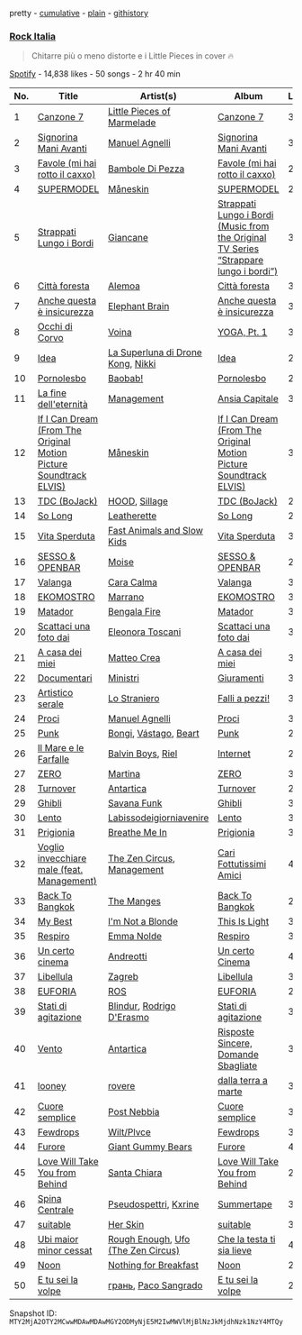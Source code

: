 pretty - [cumulative](/playlists/cumulative/37i9dQZF1DWViUlcvfltyZ.md) - [plain](/playlists/plain/37i9dQZF1DWViUlcvfltyZ) - [githistory](https://github.githistory.xyz/mackorone/spotify-playlist-archive/blob/main/playlists/plain/37i9dQZF1DWViUlcvfltyZ)

### [Rock Italia](https://open.spotify.com/playlist/37i9dQZF1DWViUlcvfltyZ)

> Chitarre più o meno distorte e i Little Pieces in cover 🔥

[Spotify](https://open.spotify.com/user/spotify) - 14,838 likes - 50 songs - 2 hr 40 min

| No. | Title | Artist(s) | Album | Length |
|---|---|---|---|---|
| 1 | [Canzone 7](https://open.spotify.com/track/71rPnASxvCbdfVyw7H7GZf) | [Little Pieces of Marmelade](https://open.spotify.com/artist/6ap5FlXui4P9SWOKz98o9Z) | [Canzone 7](https://open.spotify.com/album/2AEHn0g8fL5e5ZzHzdZOtq) | 3:10 |
| 2 | [Signorina Mani Avanti](https://open.spotify.com/track/7pljhNu1HXO2TEYg1nLxAa) | [Manuel Agnelli](https://open.spotify.com/artist/1fLNnD2YIhtUR8VrX68As4) | [Signorina Mani Avanti](https://open.spotify.com/album/3ldHaKOt5xQ3puA16Q8Kcl) | 3:52 |
| 3 | [Favole \(mi hai rotto il caxxo\)](https://open.spotify.com/track/5Pqp4dJ2KgZRA4l3dIY9iX) | [Bambole Di Pezza](https://open.spotify.com/artist/2RucBHMHhR5LMQUoGO19OW) | [Favole \(mi hai rotto il caxxo\)](https://open.spotify.com/album/0YFbYRdWVJ8bqvjOSZ1D2v) | 2:53 |
| 4 | [SUPERMODEL](https://open.spotify.com/track/63WuQOXohQIxOxIFA2K7bR) | [Måneskin](https://open.spotify.com/artist/0lAWpj5szCSwM4rUMHYmrr) | [SUPERMODEL](https://open.spotify.com/album/5jhbLeXH1a3SRSOg84GSUn) | 2:28 |
| 5 | [Strappati Lungo i Bordi](https://open.spotify.com/track/1tmxGSXmeKk5NjZh3hIG7v) | [Giancane](https://open.spotify.com/artist/5SHRnc9Tl14jqVV0CTr49B) | [Strappati Lungo i Bordi \(Music from the Original TV Series “Strappare lungo i bordi”\)](https://open.spotify.com/album/18jzdWKRrSxdgDr9IRe0RM) | 3:19 |
| 6 | [Città foresta](https://open.spotify.com/track/4GPeaXpFwD2ju3fwnfZQ2Z) | [Alemoa](https://open.spotify.com/artist/0lswjSfiPA2bKp6PHlJISF) | [Città foresta](https://open.spotify.com/album/7Mb7CHDVdLUflxd9pKX21w) | 3:53 |
| 7 | [Anche questa è insicurezza](https://open.spotify.com/track/7Jv6EL3KvtPEdK67S66fVE) | [Elephant Brain](https://open.spotify.com/artist/7seUm7aEVYUy5M61nVARgt) | [Anche questa è insicurezza](https://open.spotify.com/album/0FR945zs1rjI0asExLmnM0) | 3:39 |
| 8 | [Occhi di Corvo](https://open.spotify.com/track/5qYNPhVUdQqo2PmUL3AKCO) | [Voina](https://open.spotify.com/artist/4dju8CNgf5lL7VXgP3EAmo) | [YOGA, Pt\. 1](https://open.spotify.com/album/2yv4v0pLeWjIbeiKSDtFHe) | 3:21 |
| 9 | [Idea](https://open.spotify.com/track/0AI35B8TuEtmz5ayf4dQR0) | [La Superluna di Drone Kong](https://open.spotify.com/artist/2yrGOWgivuL3OubJfHj5Xt), [Nikki](https://open.spotify.com/artist/1y9wN6EknDQynEF6123dXJ) | [Idea](https://open.spotify.com/album/3jG7ZwprmZW0PDoImjUL0H) | 2:45 |
| 10 | [Pornolesbo](https://open.spotify.com/track/5RmgabbGvfVIr2Wtl3r75e) | [Baobab!](https://open.spotify.com/artist/0P9V5EdqoioSs6GYNliMTt) | [Pornolesbo](https://open.spotify.com/album/4YpQqDBJkMlpTPWBExpk03) | 2:24 |
| 11 | [La fine dell'eternità](https://open.spotify.com/track/2DTSHEAcv2hUnVoRvYiOmo) | [Management](https://open.spotify.com/artist/5RRnJxnVoqmFFqZBXkAW3F) | [Ansia Capitale](https://open.spotify.com/album/2I6L45zp4O8twWUyAHirSj) | 3:04 |
| 12 | [If I Can Dream \(From The Original Motion Picture Soundtrack ELVIS\)](https://open.spotify.com/track/4yibMEwSzelLmFtyXwWwZs) | [Måneskin](https://open.spotify.com/artist/0lAWpj5szCSwM4rUMHYmrr) | [If I Can Dream \(From The Original Motion Picture Soundtrack ELVIS\)](https://open.spotify.com/album/5q021NVGXBp7c9QPpZnijt) | 3:16 |
| 13 | [TDC \(BoJack\)](https://open.spotify.com/track/57jUUESGFDZlaJ6IZrYCCp) | [HOOD](https://open.spotify.com/artist/5IbmWnYEykGQK5N8pUn8ng), [Sillage](https://open.spotify.com/artist/5tQCbzDeBy8NlI90GKQdf6) | [TDC \(BoJack\)](https://open.spotify.com/album/7hd7x8eej4bWiUMAxHK7oM) | 2:37 |
| 14 | [So Long](https://open.spotify.com/track/38Klg16zOlVdoCcVY17pVC) | [Leatherette](https://open.spotify.com/artist/4nAQf14Uz5C0uSACkrNwIW) | [So Long](https://open.spotify.com/album/72DcA98uNwQxTP5ECaeFPu) | 2:31 |
| 15 | [Vita Sperduta](https://open.spotify.com/track/4s2JGsbchZ8fNiqhIPjCZq) | [Fast Animals and Slow Kids](https://open.spotify.com/artist/2n92OcdDhE5g2CpDI1rjH6) | [Vita Sperduta](https://open.spotify.com/album/0eeFAco3jtZzRFDD6cUl6q) | 3:36 |
| 16 | [SESSO & OPENBAR](https://open.spotify.com/track/4CtmrooLElIO7iZwdDMpdJ) | [Moise](https://open.spotify.com/artist/7v40Q7L4JodP3Bav2Za0s8) | [SESSO & OPENBAR](https://open.spotify.com/album/4L6iv1xkvjlqmsIzTAh8VC) | 2:34 |
| 17 | [Valanga](https://open.spotify.com/track/6cqwc1pyl5i48tBCxGgEvS) | [Cara Calma](https://open.spotify.com/artist/2FK3lJvn42dNrSeVzs5MoC) | [Valanga](https://open.spotify.com/album/0Uzr5FEyRVTN2WuilSQZ0Q) | 3:31 |
| 18 | [EKOMOSTRO](https://open.spotify.com/track/1gPkmYuKbTfw5VdPCTpcNB) | [Marrano](https://open.spotify.com/artist/0eH00KPe73zxJhguRiJRwY) | [EKOMOSTRO](https://open.spotify.com/album/0ElZoCtcEi1ff0iSFIhG1j) | 3:23 |
| 19 | [Matador](https://open.spotify.com/track/5g0aCS1VkUjInpKZJ5sqZw) | [Bengala Fire](https://open.spotify.com/artist/5B516AbC2BhNio4qvbDdNb) | [Matador](https://open.spotify.com/album/2HU1bNOzJU13btY8KjjNIC) | 3:20 |
| 20 | [Scattaci una foto dai](https://open.spotify.com/track/6rVd9LImuHUlRH4m4jZobg) | [Eleonora Toscani](https://open.spotify.com/artist/77d3usyZLz9TS7PBxGRVaD) | [Scattaci una foto dai](https://open.spotify.com/album/1B1CLdFA4LmD7aMnH45bTU) | 3:24 |
| 21 | [A casa dei miei](https://open.spotify.com/track/5CyM9AldfTQmuvs0Tmy3B8) | [Matteo Crea](https://open.spotify.com/artist/6gSMOhXyReu6QXtyoxcw16) | [A casa dei miei](https://open.spotify.com/album/4a9Lx3MS7H0LTwrlAiGjNu) | 3:02 |
| 22 | [Documentari](https://open.spotify.com/track/19b8lNcPaC9srKUjKc7Cbp) | [Ministri](https://open.spotify.com/artist/6an9YCv0S0Mj3rsaD9Ahpz) | [Giuramenti](https://open.spotify.com/album/6IKfDFFZZNzNf0m5AiFRKe) | 3:16 |
| 23 | [Artistico serale](https://open.spotify.com/track/5EBpMh8KabaQxYITlPd5nc) | [Lo Straniero](https://open.spotify.com/artist/0m2ZFwd9Gh7wI0NpqzIkBD) | [Falli a pezzi!](https://open.spotify.com/album/6Y5QkxB88qzpT3njgKH2LF) | 3:43 |
| 24 | [Proci](https://open.spotify.com/track/0d6K1KUiX01DZN4yBpjW8w) | [Manuel Agnelli](https://open.spotify.com/artist/1fLNnD2YIhtUR8VrX68As4) | [Proci](https://open.spotify.com/album/79QoacS4YKcsu7aTSLIIvz) | 3:33 |
| 25 | [Punk](https://open.spotify.com/track/69SfBtxar6Ld6Wg0dQSFkr) | [Bongi](https://open.spotify.com/artist/3ehxbQ0letT4rNrzvp3SAq), [Vástago](https://open.spotify.com/artist/17oaBlHbOJj8u7HgDqv7RH), [Beart](https://open.spotify.com/artist/2FVeYpAaDkIoK4z1IRjXF3) | [Punk](https://open.spotify.com/album/6SYWYWGIBCQF0rUyjudbtc) | 2:58 |
| 26 | [Il Mare e le Farfalle](https://open.spotify.com/track/4qayUwKDrCKiHprgzny8Md) | [Balvin Boys](https://open.spotify.com/artist/1z15QbpnJdMFmYoGKIRq48), [Riel](https://open.spotify.com/artist/5uinZNQ4QAnLvhLyzVR8hj) | [Internet](https://open.spotify.com/album/1W1ogLJ6TxHp2yKmCblCBR) | 2:20 |
| 27 | [ZERO](https://open.spotify.com/track/6hrRoEVft0SM5lsBUq3MMe) | [Martina](https://open.spotify.com/artist/5FUuvvK6pzPDOJsRl10Z8p) | [ZERO](https://open.spotify.com/album/53XmHlZRSLn5vBenhupHfq) | 3:26 |
| 28 | [Turnover](https://open.spotify.com/track/5Y2EMG7xInrfl5xeZI56A5) | [Antartica](https://open.spotify.com/artist/3waKEzmxmiC9ZNDlCyL9Wb) | [Turnover](https://open.spotify.com/album/1aCpnw0VjbPYz38eNzdNWe) | 2:25 |
| 29 | [Ghibli](https://open.spotify.com/track/034Z4bIOzqWhWaQNxOZMDU) | [Savana Funk](https://open.spotify.com/artist/2t3g4JYFXvXMcvPaVw6BnG) | [Ghibli](https://open.spotify.com/album/2pqPnxT0Gw26Ikoucjm3As) | 3:55 |
| 30 | [Lento](https://open.spotify.com/track/1Zf7qzYqsGk9SSWRxerDF0) | [Labissodeigiorniavenire](https://open.spotify.com/artist/6mSVh5QjIeIt1FajKzINZd) | [Lento](https://open.spotify.com/album/3578E1xDOOkKh9mVWCHXAP) | 3:01 |
| 31 | [Prigionia](https://open.spotify.com/track/1zAim4kAlqGntjUw6P6Sov) | [Breathe Me In](https://open.spotify.com/artist/78XpnnstgBFWLIG2ZiDKY7) | [Prigionia](https://open.spotify.com/album/1txqMh7EDjj3V1yJwHmafr) | 3:32 |
| 32 | [Voglio invecchiare male \(feat\. Management\)](https://open.spotify.com/track/1UioMVlhDjrjJ3o6HP2Vhr) | [The Zen Circus](https://open.spotify.com/artist/7nrxF1ilcwJNHofGUfsC84), [Management](https://open.spotify.com/artist/5RRnJxnVoqmFFqZBXkAW3F) | [Cari Fottutissimi Amici](https://open.spotify.com/album/43iU5QUL15hYLkbiZfk1aB) | 4:19 |
| 33 | [Back To Bangkok](https://open.spotify.com/track/5RrtTSB9uvPFCWFJ8ViI94) | [The Manges](https://open.spotify.com/artist/5Uop1XjzGUDG3t4uoWXooc) | [Back To Bangkok](https://open.spotify.com/album/17T80PkB923M3sQfkvkDQf) | 2:06 |
| 34 | [My Best](https://open.spotify.com/track/1UEWOpc2PUrzwPOP4X9UPd) | [I'm Not a Blonde](https://open.spotify.com/artist/2kYPuOngkMzjFdCl4dz8EO) | [This Is Light](https://open.spotify.com/album/2csk5nXDfK75W5NMNpGoQD) | 3:38 |
| 35 | [Respiro](https://open.spotify.com/track/0bL0U4dxXlSNKgtJfVEgDL) | [Emma Nolde](https://open.spotify.com/artist/5Ti3nqsUZsSrsk3qcOADjK) | [Respiro](https://open.spotify.com/album/1LykpuCRBeWXB9KnFYcYL8) | 3:33 |
| 36 | [Un certo cinema](https://open.spotify.com/track/1YJKd3NBLw95k8mZWXnHQM) | [Andreotti](https://open.spotify.com/artist/4A2XLQQao9kRsNKf4YfKxJ) | [Un certo Cinema](https://open.spotify.com/album/18IWUInBbDyCLKQmdo31a9) | 4:04 |
| 37 | [Libellula](https://open.spotify.com/track/0XbO1VbFRlFlycqvnaNuYn) | [Zagreb](https://open.spotify.com/artist/72ampwyFXEhwaReO0BZ4WY) | [Libellula](https://open.spotify.com/album/4xo1lo7z4A2sawH7WI7Eev) | 3:06 |
| 38 | [EUFORIA](https://open.spotify.com/track/5ApsbsFX5SQhGF80DKSq9c) | [ROS](https://open.spotify.com/artist/15kGQ75uyHlhEeK4ZK40YB) | [EUFORIA](https://open.spotify.com/album/6RtT9E1MvIfvR3d0hkkIqI) | 2:16 |
| 39 | [Stati di agitazione](https://open.spotify.com/track/7bTraSxvK6F3beRP5vL17h) | [Blindur](https://open.spotify.com/artist/7LUvRhMok52Bi5G2gmQzGc), [Rodrigo D'Erasmo](https://open.spotify.com/artist/6eeTkJg6QLQ34VbYXdqpBX) | [Stati di agitazione](https://open.spotify.com/album/54BgILjJKbhtYkbpLN3Jiv) | 3:07 |
| 40 | [Vento](https://open.spotify.com/track/6ej9H7pOvE5zA0tm2EQCc6) | [Antartica](https://open.spotify.com/artist/3waKEzmxmiC9ZNDlCyL9Wb) | [Risposte Sincere, Domande Sbagliate](https://open.spotify.com/album/3XNSHrHLDb3UaGFtKXbCRI) | 3:02 |
| 41 | [looney](https://open.spotify.com/track/5iYyPap3wN9D2W0gCYmaMi) | [rovere](https://open.spotify.com/artist/5epzSn98pqluCq6hyGu3ux) | [dalla terra a marte](https://open.spotify.com/album/6z2qRqLEQN4vz1scFkRiyr) | 3:25 |
| 42 | [Cuore semplice](https://open.spotify.com/track/2SKyzBp3873FWQUvjncE7X) | [Post Nebbia](https://open.spotify.com/artist/0BdiTIT0f1quCjphcLrwKZ) | [Cuore semplice](https://open.spotify.com/album/3vtlBpilYG12I4gHDfbBZf) | 3:14 |
| 43 | [Fewdrops](https://open.spotify.com/track/21j9o0fKq37tHikEmRzPAf) | [Wilt/Plvce](https://open.spotify.com/artist/6WgDlmIyHKpjFNSAwGmLAr) | [Fewdrops](https://open.spotify.com/album/2jupIKsTSSejvwI6ip0ADB) | 3:29 |
| 44 | [Furore](https://open.spotify.com/track/6q3QpJO8HmJrWuF0zaBr62) | [Giant Gummy Bears](https://open.spotify.com/artist/5V2GfS5pUpv5Sbqy3Zf6lu) | [Furore](https://open.spotify.com/album/0gd8zQEysYahjiJ20rE79G) | 4:19 |
| 45 | [Love Will Take You from Behind](https://open.spotify.com/track/2p1Wvj7F5s8I1ypZNkBJyP) | [Santa Chiara](https://open.spotify.com/artist/4ypMT9SN8PDvScLqLcGcEU) | [Love Will Take You from Behind](https://open.spotify.com/album/7ta4mTgSJ38tqR21MPHrWg) | 2:45 |
| 46 | [Spina Centrale](https://open.spotify.com/track/6KxPAdjK7n1Sp3czdnzkSc) | [Pseudospettri](https://open.spotify.com/artist/144fSE2ruLaRNyMQ2UiTsE), [Kxrine](https://open.spotify.com/artist/6KeuOiKje8kElLvaLSYYR4) | [Summertape](https://open.spotify.com/album/5aLeSHX5MFc85MIQploeM7) | 3:06 |
| 47 | [suitable](https://open.spotify.com/track/0xLaFN3LOpWkVoKSKhPqD7) | [Her Skin](https://open.spotify.com/artist/6zdyc0Juu2p2uVVISAhOJe) | [suitable](https://open.spotify.com/album/19GdwqMEVjVVQzUZQxrUez) | 3:18 |
| 48 | [Ubi maior minor cessat](https://open.spotify.com/track/5yTZP8kf3715F8pyenn4WP) | [Rough Enough](https://open.spotify.com/artist/6b9jVW7JfqMLiRvoTYEA1i), [Ufo \(The Zen Circus\)](https://open.spotify.com/artist/2ut96FTqfxeNNiZyK4bdBL) | [Che la testa ti sia lieve](https://open.spotify.com/album/2RMy3VEmIUgiSWLsxnP48q) | 4:00 |
| 49 | [Noon](https://open.spotify.com/track/3PtwtRamdsxLxa4tSqtsAq) | [Nothing for Breakfast](https://open.spotify.com/artist/03RS6371Byq0m2stNKNIEl) | [Noon](https://open.spotify.com/album/4rxbvCSYsEafa2JXSZzTKi) | 2:48 |
| 50 | [E tu sei la volpe](https://open.spotify.com/track/4A3F2MYd1lh8h0WGJz5Jik) | [грань](https://open.spotify.com/artist/2BI4eLb2sa3t6l4BGfvoVE), [Paco Sangrado](https://open.spotify.com/artist/4k0Pzg0xfJfgKNJn9MJ4jE) | [E tu sei la volpe](https://open.spotify.com/album/2jcH6TSXSYkA0k7h7z7yAa) | 2:48 |

Snapshot ID: `MTY2MjA2OTY2MCwwMDAwMDAwMGY2ODMyNjE5M2IwMWVlMjBlNzJkMjdhNzk1NzY4MTQy`
